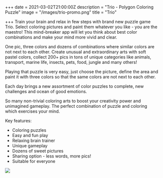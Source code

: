 +++
date = 2021-03-02T21:00:00Z
description = "Trio - Polygon Coloring Puzzl‪e‬"
image = "/images/trio-promo.png"
title = "Trio"

+++
Train your brain and relax in few steps with brand new puzzle game Trio. Select coloring pictures and paint them whatever you like - you are the maestro! This mind-breaker app will let you think about best color combinations and make your mind more vivid and clear.

One pic, three colors and dozens of combinations where similar colors are not next to each other. Create unusual and extraordinary arts with soft pastel colors, collect 200+ pics in tons of unique categories like animals, transport, marine life, insects, pets, food, jungle and many others!

Playing that puzzle is very easy, just choose the picture, define the area and paint it with three colors so that the same colors are not next to each other.

Each day brings a new assortment of color puzzles to complete, new challenges and ocean of good emotions.

So many non-trivial coloring arts to boost your creativity power and unimagined gameplay. The perfect combination of puzzle and coloring which exercises your mind.

Key features:

* Coloring puzzles
* Easy and fun play
* Relaxing brain trainer
* Unique gameplay
* Dozens of sweet pictures
* Sharing option - less words, more pics!
* Suitable for everyone

[![](/images/qr-code-4.jpg)](https://apple.co/3w45qhC "Trio - Polygon Coloring Puzzl‪e‬")